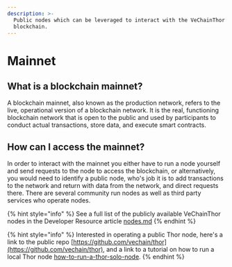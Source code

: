 ```yaml
---
description: >-
  Public nodes which can be leveraged to interact with the VeChainThor
  blockchain.
---
```


# Mainnet

## What is a blockchain mainnet?

A blockchain mainnet, also known as the production network, refers to the live, operational version of a blockchain network. It is the real, functioning blockchain network that is open to the public and used by participants to conduct actual transactions, store data, and execute smart contracts.

## How can I access the mainnet?

In order to interact with the mainnet you either have to run a node yourself and send requests to the node to access the blockchain, or alternatively, you would need to identify a public node, who's job it is to add transactions to the network and return with data from the network, and direct requests there. There are several community run nodes as well as third party services who operate nodes.

{% hint style="info" %}
See a full list of the publicly available VeChainThor nodes in the Developer Resource article [nodes.md](../../how-to-run-a-node/nodes.md "mention")
{% endhint %}

{% hint style="info" %}
Interested in operating a public Thor node, here's a link to the public repo [https://github.com/vechain/thor](https://github.com/vechain/thor), and a link to a tutorial on how to run a local Thor node [how-to-run-a-thor-solo-node](../../how-to-run-a-node/how-to-run-a-thor-solo-node/ "mention").
{% endhint %}
